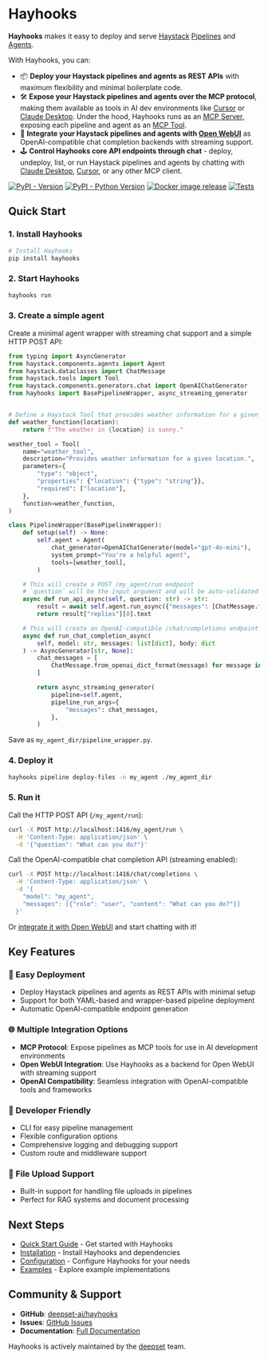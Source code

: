 # Hayhooks

**Hayhooks** makes it easy to deploy and serve [Haystack](https://haystack.deepset.ai/) [Pipelines](https://docs.haystack.deepset.ai/docs/pipelines) and [Agents](https://docs.haystack.deepset.ai/docs/agents).

With Hayhooks, you can:

- 📦 **Deploy your Haystack pipelines and agents as REST APIs** with maximum flexibility and minimal boilerplate code.
- 🛠️ **Expose your Haystack pipelines and agents over the MCP protocol**, making them available as tools in AI dev environments like [Cursor](https://cursor.com) or [Claude Desktop](https://claude.ai/download). Under the hood, Hayhooks runs as an [MCP Server](https://modelcontextprotocol.io/docs/concepts/architecture), exposing each pipeline and agent as an [MCP Tool](https://modelcontextprotocol.io/docs/concepts/tools).
- 💬 **Integrate your Haystack pipelines and agents with [Open WebUI](https://openwebui.com)** as OpenAI-compatible chat completion backends with streaming support.
- 🕹️ **Control Hayhooks core API endpoints through chat** - deploy, undeploy, list, or run Haystack pipelines and agents by chatting with [Claude Desktop](https://claude.ai/download), [Cursor](https://cursor.com), or any other MCP client.

[![PyPI - Version](https://img.shields.io/pypi/v/hayhooks.svg)](https://pypi.org/project/hayhooks)
[![PyPI - Python Version](https://img.shields.io/pypi/pyversions/hayhooks.svg)](https://pypi.org/project/hayhooks)
[![Docker image release](https://github.com/deepset-ai/hayhooks/actions/workflows/docker.yml/badge.svg)](https://github.com/deepset-ai/hayhooks/actions/workflows/docker.yml)
[![Tests](https://github.com/deepset-ai/hayhooks/actions/workflows/tests.yml/badge.svg)](https://github.com/deepset-ai/hayhooks/actions/workflows/tests.yml)

## Quick Start

### 1. Install Hayhooks

```bash
# Install Hayhooks
pip install hayhooks
```

### 2. Start Hayhooks

```bash
hayhooks run
```

### 3. Create a simple agent

Create a minimal agent wrapper with streaming chat support and a simple HTTP POST API:

```python
from typing import AsyncGenerator
from haystack.components.agents import Agent
from haystack.dataclasses import ChatMessage
from haystack.tools import Tool
from haystack.components.generators.chat import OpenAIChatGenerator
from hayhooks import BasePipelineWrapper, async_streaming_generator


# Define a Haystack Tool that provides weather information for a given location.
def weather_function(location):
    return f"The weather in {location} is sunny."

weather_tool = Tool(
    name="weather_tool",
    description="Provides weather information for a given location.",
    parameters={
        "type": "object",
        "properties": {"location": {"type": "string"}},
        "required": ["location"],
    },
    function=weather_function,
)

class PipelineWrapper(BasePipelineWrapper):
    def setup(self) -> None:
        self.agent = Agent(
            chat_generator=OpenAIChatGenerator(model="gpt-4o-mini"),
            system_prompt="You're a helpful agent",
            tools=[weather_tool],
        )

    # This will create a POST /my_agent/run endpoint
    # `question` will be the input argument and will be auto-validated by a Pydantic model
    async def run_api_async(self, question: str) -> str:
        result = await self.agent.run_async({"messages": [ChatMessage.from_user(question)]})
        return result["replies"][0].text

    # This will create an OpenAI-compatible /chat/completions endpoint
    async def run_chat_completion_async(
        self, model: str, messages: list[dict], body: dict
    ) -> AsyncGenerator[str, None]:
        chat_messages = [
            ChatMessage.from_openai_dict_format(message) for message in messages
        ]

        return async_streaming_generator(
            pipeline=self.agent,
            pipeline_run_args={
                "messages": chat_messages,
            },
        )
```

Save as `my_agent_dir/pipeline_wrapper.py`.

### 4. Deploy it

```bash
hayhooks pipeline deploy-files -n my_agent ./my_agent_dir
```

### 5. Run it

Call the HTTP POST API (`/my_agent/run`):

```bash
curl -X POST http://localhost:1416/my_agent/run \
  -H 'Content-Type: application/json' \
  -d '{"question": "What can you do?"}'
```

Call the OpenAI-compatible chat completion API (streaming enabled):

```bash
curl -X POST http://localhost:1416/chat/completions \
  -H 'Content-Type: application/json' \
  -d '{
    "model": "my_agent",
    "messages": [{"role": "user", "content": "What can you do?"}]
  }'
```

Or [integrate it with Open WebUI](features/openai-compatibility.md#open-webui-integration) and start chatting with it!

## Key Features

### 🚀 Easy Deployment

- Deploy Haystack pipelines and agents as REST APIs with minimal setup
- Support for both YAML-based and wrapper-based pipeline deployment
- Automatic OpenAI-compatible endpoint generation

### 🌐 Multiple Integration Options

- **MCP Protocol**: Expose pipelines as MCP tools for use in AI development environments
- **Open WebUI Integration**: Use Hayhooks as a backend for Open WebUI with streaming support
- **OpenAI Compatibility**: Seamless integration with OpenAI-compatible tools and frameworks

### 🔧 Developer Friendly

- CLI for easy pipeline management
- Flexible configuration options
- Comprehensive logging and debugging support
- Custom route and middleware support

### 📁 File Upload Support

- Built-in support for handling file uploads in pipelines
- Perfect for RAG systems and document processing

## Next Steps

- [Quick Start Guide](getting-started/quick-start.md) - Get started with Hayhooks
- [Installation](getting-started/installation.md) - Install Hayhooks and dependencies
- [Configuration](getting-started/configuration.md) - Configure Hayhooks for your needs
- [Examples](examples/overview.md) - Explore example implementations

## Community & Support

- **GitHub**: [deepset-ai/hayhooks](https://github.com/deepset-ai/hayhooks)
- **Issues**: [GitHub Issues](https://github.com/deepset-ai/hayhooks/issues)
- **Documentation**: [Full Documentation](https://deepset-ai.github.io/hayhooks/)

Hayhooks is actively maintained by the [deepset](https://deepset.ai/) team.
